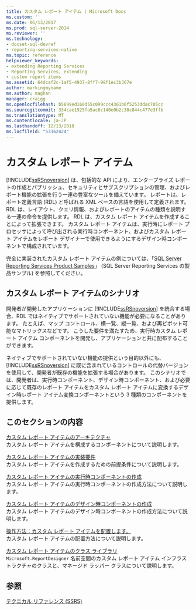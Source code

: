 ```yaml
---
title: カスタム レポート アイテム | Microsoft Docs
ms.custom: ''
ms.date: 06/13/2017
ms.prod: sql-server-2014
ms.reviewer: ''
ms.technology:
- docset-sql-devref
- reporting-services-native
ms.topic: reference
helpviewer_keywords:
- extending Reporting Services
- Reporting Services, extending
- custom report items
ms.assetid: 64dcaf2c-1af5-4937-8ff7-98f1ec3b367e
author: markingmyname
ms.author: maghan
manager: craigg
ms.openlocfilehash: b5699ed160d55c099ccc4361b6f5253ddac705cc
ms.sourcegitcommit: 334cae1925fa5ac6c140e0b2c38c844c477e3ffb
ms.translationtype: MT
ms.contentlocale: ja-JP
ms.lasthandoff: 12/13/2018
ms.locfileid: "53362424"
---
```

# <a name="custom-report-items"></a>カスタム レポート アイテム
  [!INCLUDE[ssRSnoversion](../../includes/ssrsnoversion-md.md)] は、包括的な API により、エンタープライズ レポートの作成とパブリッシュ、セキュリティとサブスクリプションの管理、およびレポート機能の拡張を行う一連の豊富なツールを備えています。 レポートは、レポート定義言語 (RDL) と呼ばれる XML ベースの言語を使用して定義されます。 RDL は、レイアウト、クエリ情報、およびレポートのアイテムの種類を説明する一連の命令を提供します。 RDL は、カスタム レポート アイテムを作成することによって拡張できます。 カスタム レポート アイテムは、実行時にレポート プロセッサによって呼び出される実行時コンポーネント、およびカスタム レポート アイテムをレポート デザイナーで使用できるようにするデザイン時コンポーネントで構成されています。  
  
 完全に実装されたカスタム レポート アイテムの例については、「[SQL Server Reporting Services Product Samples](https://go.microsoft.com/fwlink/?LinkId=177889)」 (SQL Server Reporting Services の製品サンプル) を参照してください。  
  
## <a name="custom-report-item-scenarios"></a>カスタム レポート アイテムのシナリオ  
 開発者が開発したアプリケーションに [!INCLUDE[ssRSnoversion](../../includes/ssrsnoversion-md.md)] を統合する場合、RDL ではネイティブでサポートされていない機能が必要になることがあります。 たとえば、マップ コントロール、横一覧、縦一覧、および再ピボット可能なマトリックスなどです。 こうした要件を満たすため、実行時カスタム レポート アイテム コンポーネントを開発し、アプリケーションと共に配布することができます。  
  
 ネイティブでサポートされていない機能の提供という目的以外にも、[!INCLUDE[ssRSnoversion](../../includes/ssrsnoversion-md.md)] に既に含まれているコントロールの代替バージョンを使用して、開発者が既存の機能を拡張する場合があります。 このシナリオでは、開発者は、実行時コンポーネント、デザイン時コンポーネント、および必要に応じて既存のレポート アイテムをカスタム レポート アイテムに変換するデザイン時レポート アイテム変換コンポーネントという 3 種類のコンポーネントを提供します。  
  
## <a name="in-this-section"></a>このセクションの内容  
 [カスタム レポート アイテムのアーキテクチャ](custom-report-item-architecture.md)  
 カスタム レポート アイテムを構成するコンポーネントについて説明します。  
  
 [カスタム レポート アイテムの実装要件](custom-report-item-implementation-requirements.md)  
 カスタム レポート アイテムを作成するための前提条件について説明します。  
  
 [カスタム レポート アイテムの実行時コンポーネントの作成](creating-a-custom-report-item-run-time-component.md)  
 カスタム レポート アイテムの実行時コンポーネントの作成方法について説明します。  
  
 [カスタム レポート アイテムのデザイン時コンポーネントの作成](creating-a-custom-report-item-design-time-component.md)  
 カスタム レポート アイテムのデザイン時コンポーネントの作成方法について説明します。  
  
 [操作方法：カスタム レポート アイテムを配置します。](how-to-deploy-a-custom-report-item.md)  
 カスタム レポート アイテムの配置方法について説明します。  
  
 [カスタム レポート アイテムのクラス ライブラリ](custom-report-item-class-libraries.md)  
 `Microsoft.ReportDesigner` 名前空間のカスタム レポート アイテム インフラストラクチャのクラスと、マネージド ラッパー クラスについて説明します。  
  
## <a name="see-also"></a>参照  
 [テクニカル リファレンス (SSRS)](../technical-reference-ssrs.md)  
  
  
